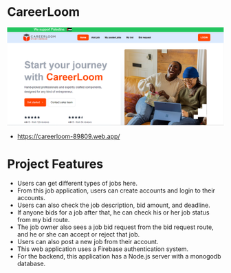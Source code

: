 # CareerLoom

![Image](/public/ss.png)

- https://careerloom-89809.web.app/

# Project Features

- Users can get different types of jobs here.
- From this job application, users can create accounts and login to their accounts.
- Users can also check the job description, bid amount, and deadline.
- If anyone bids for a job after that, he can check his or her job status from my bid route.
- The job owner also sees a job bid request from the bid request route, and he or she can accept or reject that job.
- Users can also post a new job from their account.
- This web application uses a Firebase authentication system.
- For the backend, this application has a Node.js server with a monogodb database.



